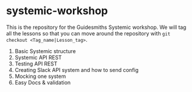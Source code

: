 # systemic-workshop

This is the repository for the Guidesmiths Systemic workshop. We will tag all the lessons so that you can move around the repository with `git checkout <Tag_name|Lesson_tag>`.

1. Basic Systemic structure
2. Systemic API REST
3. Testing API REST
4. Creating Slack API system and how to send config
5. Mocking one system
6. Easy Docs & validation

